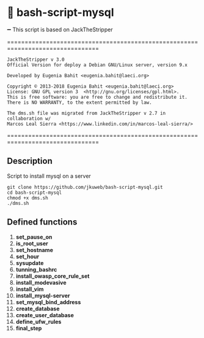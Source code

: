 # :pushpin: bash-script-mysql 


:heavy_minus_sign:
                 This script is based on JackTheStripper

================================================================================<br>

    JackTheStripper v 3.0
    Official Version for deploy a Debian GNU/Linux server, version 9.x

    Developed by Eugenia Bahit <eugenia.bahit@laeci.org>
    
    Copyright © 2013-2018 Eugenia Bahit <eugenia.bahit@laeci.org>
    License: GNU GPL version 3  <http://gnu.org/licenses/gpl.html>.
    This is free software: you are free to change and redistribute it.
    There is NO WARRANTY, to the extent permitted by law.
    
    The dms.sh file was migrated from JackTheStripper v 2.7 in collaboration w/
    Marcos Leal Sierra <https://www.linkedin.com/in/marcos-leal-sierra/>
================================================================================
## Description
Script to install mysql on a server<br>

    git clone https://github.com/jkuweb/bash-script-mysql.git
    cd bash-script-mysql
    chmod +x dms.sh
    ./dms.sh


## Defined functions
1. **set_pause_on**
2. **is_root_user**
3. **set_hostname**
4. **set_hour**
5. **sysupdate**
6. **tunning_bashrc**
7. **install_owasp_core_rule_set**
8. **install_modevasive**
9. **install_vim**
10. **install_mysql-server**
11. **set_mysql_bind_address**
12. **create_database**
13. **create_user_database**
14. **define_ufw_rules**
15. **final_step**
